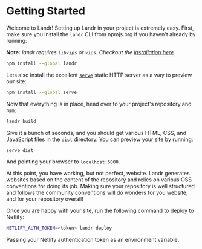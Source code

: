 # Getting Started

Welcome to Landr! Setting up Landr in your project is extremely easy. First,
make sure you install the `landr` CLI from npmjs.org if you haven't already by
running:

**Note:** _landr requires `libvips` or `vips`. Checkout the [installation here](https://libvips.github.io/libvips/install.html)_

```bash
npm install --global landr
```

Lets also install the excellent [`serve`](https://www.npmjs.com/package/serve)
static HTTP server as a way to preview our site:

```bash
npm install --global serve
```

Now that everything is in place, head over to your project's repository and
run:

```bash
landr build
```

Give it a bunch of seconds, and you should get various HTML, CSS, and
JavaScript files in the `dist` directory. You can preview your site by running:

```bash
serve dist
```

And pointing your browser to `localhost:5000`.

At this point, you have working, but not perfect, website. Landr generates
websites based on the content of the repository and relies on various OSS
conventions for doing its job. Making sure your repository is well structured
and follows the community conventions will do wonders for you website, and for
your repository overall!

Once you are happy with your site, run the following command to deploy to Netlify:

```bash
NETLIFY_AUTH_TOKEN=<token> landr deploy
```

Passing your Netlify authentication token as an environment variable.
